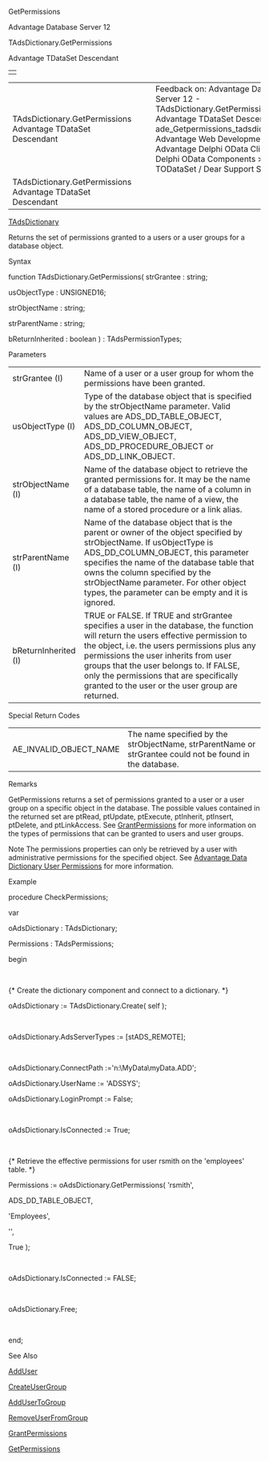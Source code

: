 GetPermissions




Advantage Database Server 12  

TAdsDictionary.GetPermissions

Advantage TDataSet Descendant

|  |
| --- |
|  |

|  |  |  |  |  |
| --- | --- | --- | --- | --- |
| TAdsDictionary.GetPermissions  Advantage TDataSet Descendant |  |  | Feedback on: Advantage Database Server 12 - TAdsDictionary.GetPermissions Advantage TDataSet Descendant ade\_Getpermissions\_tadsdictionary Advantage Web Development > Advantage Delphi OData Client > Delphi OData Components > TODataSet / Dear Support Staff, |  |
| TAdsDictionary.GetPermissions  Advantage TDataSet Descendant |  |  |  |  |

[TAdsDictionary](ade_tadsdictionary.htm)

Returns the set of permissions granted to a users or a user groups for a database object.

Syntax

function TAdsDictionary.GetPermissions( strGrantee : string;

usObjectType : UNSIGNED16;

strObjectName : string;

strParentName : string;

bReturnInherited : boolean ) : TAdsPermissionTypes;

Parameters

|  |  |
| --- | --- |
| strGrantee (I) | Name of a user or a user group for whom the permissions have been granted. |
| usObjectType (I) | Type of the database object that is specified by the strObjectName parameter. Valid values are ADS\_DD\_TABLE\_OBJECT, ADS\_DD\_COLUMN\_OBJECT, ADS\_DD\_VIEW\_OBJECT, ADS\_DD\_PROCEDURE\_OBJECT or ADS\_DD\_LINK\_OBJECT. |
| strObjectName (I) | Name of the database object to retrieve the granted permissions for. It may be the name of a database table, the name of a column in a database table, the name of a view, the name of a stored procedure or a link alias. |
| strParentName (I) | Name of the database object that is the parent or owner of the object specified by strObjectName. If usObjectType is ADS\_DD\_COLUMN\_OBJECT, this parameter specifies the name of the database table that owns the column specified by the strObjectName parameter. For other object types, the parameter can be empty and it is ignored. |
| bReturnInherited (I) | TRUE or FALSE. If TRUE and strGrantee specifies a user in the database, the function will return the users effective permission to the object, i.e. the users permissions plus any permissions the user inherits from user groups that the user belongs to. If FALSE, only the permissions that are specifically granted to the user or the user group are returned. |

Special Return Codes

|  |  |
| --- | --- |
| AE\_INVALID\_OBJECT\_NAME | The name specified by the strObjectName, strParentName or strGrantee could not be found in the database. |

Remarks

GetPermissions returns a set of permissions granted to a user or a user group on a specific object in the database. The possible values contained in the returned set are ptRead, ptUpdate, ptExecute, ptInherit, ptInsert, ptDelete, and ptLinkAccess. See [GrantPermissions](ade_grantpermissions_tadsdictionary.htm) for more information on the types of permissions that can be granted to users and user groups.

Note The permissions properties can only be retrieved by a user with administrative permissions for the specified object. See [Advantage Data Dictionary User Permissions](master_advantage_data_dictionary_user_permissions.htm) for more information.

Example

procedure CheckPermissions;

var

oAdsDictionary : TAdsDictionary;

Permissions : TAdsPermissions;

begin

 

{\* Create the dictionary component and connect to a dictionary. \*}

oAdsDictionary := TAdsDictionary.Create( self );

 

oAdsDictionary.AdsServerTypes := [stADS\_REMOTE];

 

oAdsDictionary.ConnectPath :='n:\MyData\myData.ADD';

oAdsDictionary.UserName := 'ADSSYS';

oAdsDictionary.LoginPrompt := False;

 

oAdsDictionary.IsConnected := True;

 

{\* Retrieve the effective permissions for user rsmith on the 'employees' table. \*}

Permissions := oAdsDictionary.GetPermissions( 'rsmith',

ADS\_DD\_TABLE\_OBJECT,

'Employees',

'',

True );

 

oAdsDictionary.IsConnected := FALSE;

 

oAdsDictionary.Free;

 

end;

See Also

[AddUser](ade_adduser.htm)

[CreateUserGroup](ade_createusergroup.htm)

[AddUserToGroup](ade_addusertogroup.htm)

[RemoveUserFromGroup](ade_removeuserfromgroup.htm)

[GrantPermissions](ade_grantpermissions_tadsdictionary.htm)

[GetPermissions](ade_getpermissions_tadsdictionary.htm)